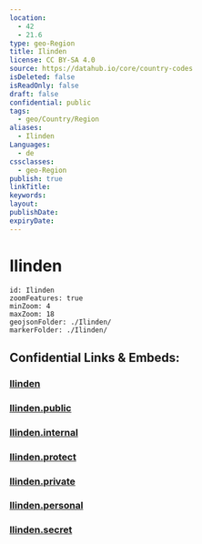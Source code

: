 ```yaml
---
location:
  - 42
  - 21.6
type: geo-Region
title: Ilinden
license: CC BY-SA 4.0
source: https://datahub.io/core/country-codes
isDeleted: false
isReadOnly: false
draft: false
confidential: public
tags:
  - geo/Country/Region
aliases:
  - Ilinden
Languages:
  - de
cssclasses:
  - geo-Region
publish: true
linkTitle:
keywords:
layout:
publishDate:
expiryDate:
---
```


# Ilinden

```leaflet
id: Ilinden
zoomFeatures: true 
minZoom: 4 
maxZoom: 18
geojsonFolder: ./Ilinden/
markerFolder: ./Ilinden/
```


## Confidential Links & Embeds: 

### [Ilinden](/_Standards/Earth/Continent/Europe/Europe~South/Macedonia~North/Municipalities~Macedonia/Ilinden.md) 

### [Ilinden.public](/_public/Earth/Continent/Europe/Europe~South/Macedonia~North/Municipalities~Macedonia/Ilinden.public.md) 

### [Ilinden.internal](/_internal/Earth/Continent/Europe/Europe~South/Macedonia~North/Municipalities~Macedonia/Ilinden.internal.md) 

### [Ilinden.protect](/_protect/Earth/Continent/Europe/Europe~South/Macedonia~North/Municipalities~Macedonia/Ilinden.protect.md) 

### [Ilinden.private](/_private/Earth/Continent/Europe/Europe~South/Macedonia~North/Municipalities~Macedonia/Ilinden.private.md) 

### [Ilinden.personal](/_personal/Earth/Continent/Europe/Europe~South/Macedonia~North/Municipalities~Macedonia/Ilinden.personal.md) 

### [Ilinden.secret](/_secret/Earth/Continent/Europe/Europe~South/Macedonia~North/Municipalities~Macedonia/Ilinden.secret.md)

